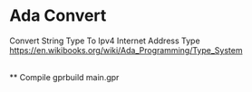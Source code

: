 # Ada Convert
Convert String Type To Ipv4 Internet Address Type<br>
https://en.wikibooks.org/wiki/Ada_Programming/Type_System <br>

<br>
** Compile
gprbuild main.gpr
